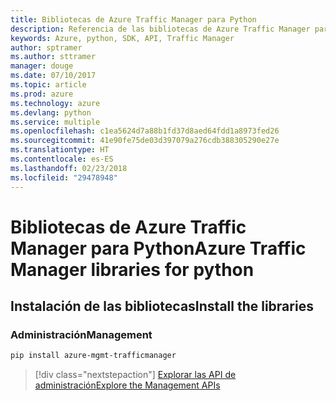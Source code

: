 ```yaml
---
title: Bibliotecas de Azure Traffic Manager para Python
description: Referencia de las bibliotecas de Azure Traffic Manager para Python
keywords: Azure, python, SDK, API, Traffic Manager
author: sptramer
ms.author: sttramer
manager: douge
ms.date: 07/10/2017
ms.topic: article
ms.prod: azure
ms.technology: azure
ms.devlang: python
ms.service: multiple
ms.openlocfilehash: c1ea5624d7a88b1fd37d8aed64fdd1a8973fed26
ms.sourcegitcommit: 41e90fe75de03d397079a276cdb388305290e27e
ms.translationtype: HT
ms.contentlocale: es-ES
ms.lasthandoff: 02/23/2018
ms.locfileid: "29478948"
---
```

# <a name="azure-traffic-manager-libraries-for-python"></a><span data-ttu-id="93aef-104">Bibliotecas de Azure Traffic Manager para Python</span><span class="sxs-lookup"><span data-stu-id="93aef-104">Azure Traffic Manager libraries for python</span></span>

## <a name="install-the-libraries"></a><span data-ttu-id="93aef-105">Instalación de las bibliotecas</span><span class="sxs-lookup"><span data-stu-id="93aef-105">Install the libraries</span></span>


### <a name="management"></a><span data-ttu-id="93aef-106">Administración</span><span class="sxs-lookup"><span data-stu-id="93aef-106">Management</span></span>

```bash
pip install azure-mgmt-trafficmanager
```
> [!div class="nextstepaction"]
> [<span data-ttu-id="93aef-107">Explorar las API de administración</span><span class="sxs-lookup"><span data-stu-id="93aef-107">Explore the Management APIs</span></span>](/python/api/overview/azure/trafficmanager/management)